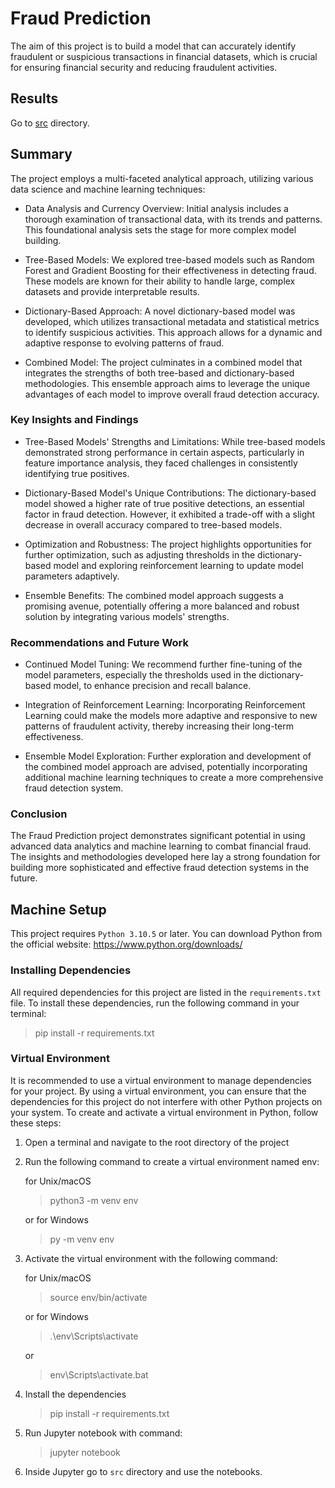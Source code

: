 # Fraud Prediction
The aim of this project is to build a model that can accurately identify fraudulent or suspicious transactions in financial datasets, which is crucial for ensuring financial security and reducing fraudulent activities.

## Results

Go to [src](src) directory.

## Summary

The project employs a multi-faceted analytical approach, utilizing various data science and machine learning techniques:

- Data Analysis and Currency Overview: Initial analysis includes a thorough examination of transactional data, with its trends and patterns. This foundational analysis sets the stage for more complex model building.

- Tree-Based Models: We explored tree-based models such as Random Forest and Gradient Boosting for their effectiveness in detecting fraud. These models are known for their ability to handle large, complex datasets and provide interpretable results.

- Dictionary-Based Approach: A novel dictionary-based model was developed, which utilizes transactional metadata and statistical metrics to identify suspicious activities. This approach allows for a dynamic and adaptive response to evolving patterns of fraud.

- Combined Model: The project culminates in a combined model that integrates the strengths of both tree-based and dictionary-based methodologies. This ensemble approach aims to leverage the unique advantages of each model to improve overall fraud detection accuracy.

### Key Insights and Findings

- Tree-Based Models' Strengths and Limitations: While tree-based models demonstrated strong performance in certain aspects, particularly in feature importance analysis, they faced challenges in consistently identifying true positives.

- Dictionary-Based Model's Unique Contributions: The dictionary-based model showed a higher rate of true positive detections, an essential factor in fraud detection. However, it exhibited a trade-off with a slight decrease in overall accuracy compared to tree-based models.

- Optimization and Robustness: The project highlights opportunities for further optimization, such as adjusting thresholds in the dictionary-based model and exploring reinforcement learning to update model parameters adaptively.

- Ensemble Benefits: The combined model approach suggests a promising avenue, potentially offering a more balanced and robust solution by integrating various models' strengths.

### Recommendations and Future Work

- Continued Model Tuning: We recommend further fine-tuning of the model parameters, especially the thresholds used in the dictionary-based model, to enhance precision and recall balance.

- Integration of Reinforcement Learning: Incorporating Reinforcement Learning could make the models more adaptive and responsive to new patterns of fraudulent activity, thereby increasing their long-term effectiveness.

- Ensemble Model Exploration: Further exploration and development of the combined model approach are advised, potentially incorporating additional machine learning techniques to create a more comprehensive fraud detection system.

### Conclusion
The Fraud Prediction project demonstrates significant potential in using advanced data analytics and machine learning to combat financial fraud. The insights and methodologies developed here lay a strong foundation for building more sophisticated and effective fraud detection systems in the future.

## Machine Setup

This project requires `Python 3.10.5` or later. You can download Python from the official website: https://www.python.org/downloads/

### Installing Dependencies

All required dependencies for this project are listed in the `requirements.txt` file. To install these dependencies, run the following command in your terminal:

> pip install -r requirements.txt

### Virtual Environment

It is recommended to use a virtual environment to manage dependencies for your project. By using a virtual environment, you can ensure that the dependencies for this project do not interfere with other Python projects on your system. To create and activate a virtual environment in Python, follow these steps:

1. Open a terminal and navigate to the root directory of the project

2. Run the following command to create a virtual environment named env:

    for Unix/macOS
    > python3 -m venv env

    or for Windows
    > py -m venv env


3. Activate the virtual environment with the following command:

    for Unix/macOS
    > source env/bin/activate

    or for Windows
    > .\env\Scripts\activate

    or
    > env\Scripts\activate.bat

4. Install the dependencies

    > pip install -r requirements.txt

5. Run Jupyter notebook with command:
    > jupyter notebook

6. Inside Jupyter go to `src` directory and use the notebooks.

<br>





